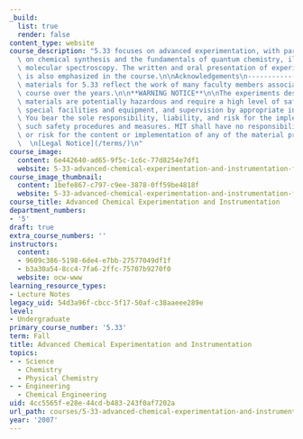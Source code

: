 ```yaml
---
_build:
  list: true
  render: false
content_type: website
course_description: "5.33 focuses on advanced experimentation, with particular emphasis\
  \ on chemical synthesis and the fundamentals of quantum chemistry, illustrated through\
  \ molecular spectroscopy. The written and oral presentation of experimental results\
  \ is also emphasized in the course.\n\nAcknowledgements\n----------------\n\nThe\
  \ materials for 5.33 reflect the work of many faculty members associated with this\
  \ course over the years.\n\n**WARNING NOTICE**\n\nThe experiments described in these\
  \ materials are potentially hazardous and require a high level of safety training,\
  \ special facilities and equipment, and supervision by appropriate individuals.\
  \ You bear the sole responsibility, liability, and risk for the implementation of\
  \ such safety procedures and measures. MIT shall have no responsibility, liability,\
  \ or risk for the content or implementation of any of the material presented.  \n\
  \  \n[Legal Notice](/terms/)\n"
course_image:
  content: 6e442640-ad65-9f5c-1c6c-77d8254e7df1
  website: 5-33-advanced-chemical-experimentation-and-instrumentation-fall-2007
course_image_thumbnail:
  content: 1befe867-c797-c9ee-3878-0ff59be4818f
  website: 5-33-advanced-chemical-experimentation-and-instrumentation-fall-2007
course_title: Advanced Chemical Experimentation and Instrumentation
department_numbers:
- '5'
draft: true
extra_course_numbers: ''
instructors:
  content:
  - 9609c386-5198-6de4-e7bb-27577049df1f
  - b3a30a54-8cc4-7fa6-2ffc-75707b9270f0
  website: ocw-www
learning_resource_types:
- Lecture Notes
legacy_uid: 54d3a96f-cbcc-5f17-50af-c38aaeee289e
level:
- Undergraduate
primary_course_number: '5.33'
term: Fall
title: Advanced Chemical Experimentation and Instrumentation
topics:
- - Science
  - Chemistry
  - Physical Chemistry
- - Engineering
  - Chemical Engineering
uid: 4cc5565f-e28e-44cd-b483-243f0af7202a
url_path: courses/5-33-advanced-chemical-experimentation-and-instrumentation-fall-2007
year: '2007'
---
```

